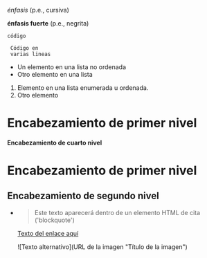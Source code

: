 *énfasis* (p.e., cursiva)

**énfasis fuerte** (p.e., negrita)
 
`código`

```
 Código en 
 varias lineas
```

 * Un elemento en una lista no ordenada
 * Otro elemento en una lista


 1. Elemento en una lista enumerada u ordenada.
 2. Otro elemento
 

# Encabezamiento de primer nivel
 
#### Encabezamiento de cuarto nivel
  

Encabezamiento de primer nivel
==============================
 
Encabezamiento de segundo nivel
-------------------------------

-
  > Este texto aparecerá dentro de un elemento HTML de cita ('blockquote')
  
  [Texto del enlace aquí](dirección.enlace.aquí "título del enlace aquí")
  
   ![Texto alternativo](URL de la imagen "Título de la imagen")
   
   
